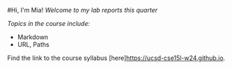 #Hi, I'm Mia!
*Welcome to my lab reports this quarter*

*Topics in the course include:*
- Markdown
- URL, Paths

Find the link to the course syllabus [here]https://ucsd-cse15l-w24.github.io.
